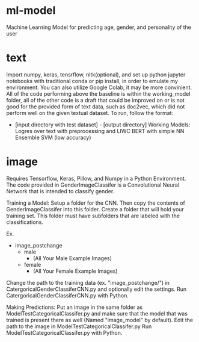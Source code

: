 # ml-model
Machine Learning Model for predicting age, gender, and personality of the user

# text
Import numpy, keras, tensrflow, nltk(optional), and set up python jupyter notebooks with traditional conda or pip install, in order to emulate my environment. You can also utilize Google Colab, it may be more convinient. All of the code performing above the baseline is within the working_model folder, all of the other code is a draft that could be improved on or is not good for the provided form of text data, such as doc2vec, which did not perform well on the given textual dataset. To run, follow the format:
- [input directory with test dataset] - [output directory]
Working Models:
Logres over text with preprocessing and LIWC
BERT with simple NN
Ensemble
SVM (low accuracy)

# image
Requires Tensorflow, Keras, Pillow, and Numpy in a Python Environment.
The code provided in GenderImageClassifer is a Convolutional Neural Network that is intended to classify gender.

Training a Model:
Setup a folder for the CNN. Then copy the contents of GenderImageClassifer into this folder. Create a folder that will hold your training set. This folder must have subfolders that are labeled with the classifications.

Ex.
- image_postchange
  - male
    - (All Your Male Example Images)
  - female
    - (All Your Female Example Images)

Change the path to the training data (ex. "image_postchange/") in CatergoricalGenderClassiferCNN.py and optionally edit the settings.
Run CatergoricalGenderClassiferCNN.py with Python.

Making Predictions:
Put an image in the same folder as ModelTestCategoricalClassifer.py and make sure that the model that was trained is present there as well (Named "image_model" by default).
Edit the path to the image in ModelTestCategoricalClassifer.py
Run ModelTestCategoricalClassifer.py with Python.
